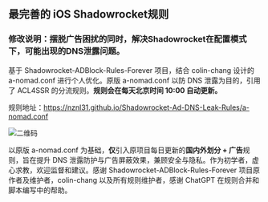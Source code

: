 ## 最完善的 iOS Shadowrocket规则
### 修改说明：摆脱广告困扰的同时，解决Shadowrocket在配置模式下，可能出现的DNS泄露问题。
基于 Shadowrocket-ADBlock-Rules-Forever 项目，结合 colin-chang 设计的 a-nomad.conf 进行个人优化。原版 a-nomad.conf 以防 DNS 泄露为目的，引用了 ACL4SSR 的分流规则。**规则会在每天北京时间 10:00 自动更新。**

规则地址：<https://nznl31.github.io/Shadowrocket-Ad-DNS-Leak-Rules/a-nomad.conf>

![二维码](https://nznl31.github.io/Shadowrocket-Ad-DNS-Leak-Rules/figure/a-nomad.png)

以原版 a-nomad.conf 为基础，**仅**引入原项目每日更新的**国内外划分 + 广告**规则，旨在提升 DNS 泄露防护与广告屏蔽效果，兼顾安全与隐私。作为初学者，虚心求教，欢迎监督和建议。感谢 Shadowrocket-ADBlock-Rules-Forever 项目原作者及维护者，colin-chang 以及所有规则维护者，感谢 ChatGPT 在规则合并和脚本编写中的帮助。
